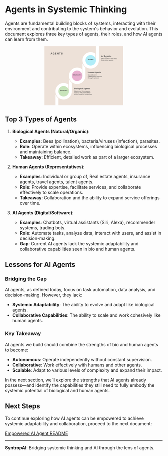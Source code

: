 # Agents in Systemic Thinking

Agents are fundamental building blocks of systems, interacting with their environment and contributing to the system's behavior and evolution. This document explores three key types of agents, their roles, and how AI agents can learn from them.

<div style="text-align: center;">
    <img src="images/syntropAI-Agents.png" alt="SyntropAI Agents" width="50%">
</div>

## Top 3 Types of Agents

1. **Biological Agents (Natural/Organic)**:
   - **Examples**: Bees (pollination), bacteria/viruses (infection), parasites.
   - **Role**: Operate within ecosystems, influencing biological processes and maintaining balance.
   - **Takeaway**: Efficient, detailed work as part of a larger ecosystem.

2. **Human Agents (Representatives)**:
   - **Examples**: Individual or group of, Real estate agents, insurance agents, travel agents, talent agents.
   - **Role**: Provide expertise, facilitate services, and collaborate effectively to scale operations.
   - **Takeaway**: Collaboration and the ability to expand service offerings over time.

3. **AI Agents (Digital/Software)**:
   - **Examples**: Chatbots, virtual assistants (Siri, Alexa), recommender systems, trading bots.
   - **Role**: Automate tasks, analyze data, interact with users, and assist in decision-making.
   - **Gap**: Current AI agents lack the systemic adaptability and collaborative capabilities seen in bio and human agents.

## Lessons for AI Agents

### Bridging the Gap
AI agents, as defined today, focus on task automation, data analysis, and decision-making. However, they lack:
- **Systemic Adaptability**: The ability to evolve and adapt like biological agents.
- **Collaborative Capabilities**: The ability to scale and work cohesively like human agents.


### Key Takeaway

AI agents we build should combine the strengths of bio and human agents to become:
- **Autonomous**: Operate independently without constant supervision.
- **Collaborative**: Work effectively with humans and other agents.
- **Scalable**: Adapt to various levels of complexity and expand their impact.

In the next section, we’ll explore the strengths that AI agents already possess—and identify the capabilities they still need to fully embody the systemic potential of biological and human agents.



## Next Steps

To continue exploring how AI agents can be empowered to achieve systemic adaptability and collaboration, proceed to the next document:

[Empowered AI Agent README](01_02_empowered-ai-agents.md)

---
**SyntropAI**: Bridging systemic thinking and AI through the lens of agents.
